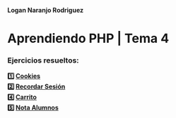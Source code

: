 **Logan Naranjo Rodriguez**  
# Aprendiendo PHP | Tema 4

### Ejercicios resueltos:

**1️⃣ [Cookies](https://github.com/LoganNDE/Ejercicios-PHP/tree/main/4-Ejercicios/ejcookies)**  
**2️⃣ [Recordar Sesión](https://github.com/LoganNDE/Ejercicios-PHP/tree/main/4-Ejercicios/recordar)**  
**4️⃣ [Carrito](https://github.com/LoganNDE/Ejercicios-PHP/tree/main/4-Ejercicios/carro)**  
**5️⃣ [Nota Alumnos](https://github.com/LoganNDE/Ejercicios-PHP/tree/main/4-Ejercicios/alumnosNotas)**  
